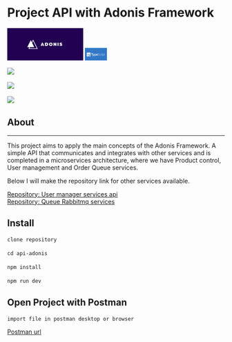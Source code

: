 # Project API with Adonis Framework

<img src="https://github.com/WictorHiago/api-adonis/blob/main/assets/adonis.png" width="35%">
<img src="https://github.com/WictorHiago/api-adonis/blob/main/assets/typescript.png" width="10%">

<p align="left">
  <a href="https://skillicons.dev">
    <img src="https://skillicons.dev/icons?i=nodejs,adonis,typescript" />
  </a>
</p>

<p align="left">
  <a href="https://skillicons.dev">
    <img src="https://skillicons.dev/icons?i=nodejs,typescript,postgresql" />
  </a>
</p>
<p align="left">
  <a href="https://skillicons.dev">
    <img src="https://skillicons.dev/icons?i=git,github,docker,vscode,postman,linux" />
  </a>
</p>

## About

<hr>
<p>
This project aims to apply the main concepts of the Adonis Framework. A simple API that communicates and integrates with other services and is completed in a microservices architecture, where we have Product control, User management and Order Queue services.

Below I will make the repository link for other services available.

</p>

<u><a href="#" target="blank">Repository: User manager services api</a></u>
<br>
<u><a href="#" target="blank">Repository: Queue Rabbitmq services</a></u>

## Install

```
clone repository

cd api-adonis

npm install

npm run dev

```

## Open Project with Postman

```
import file in postman desktop or browser
```

<u><a href="https://www.postman.com/downloads/" target="blank">Postman url</a></u>
